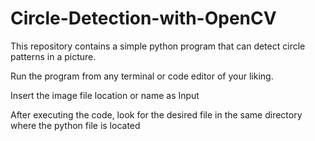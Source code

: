 # Circle-Detection-with-OpenCV
This repository contains a simple python program that can detect circle patterns in a picture. 

Run the program from any terminal or code editor of your liking.

Insert the image file location or name as Input

After executing the code, look for the desired file in the same directory where the python file is located
